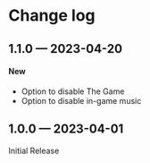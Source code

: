 # Change log

## 1.1.0 — 2023-04-20

#### **New**

* Option to disable The Game
* Option to disable in-game music

## 1.0.0 — 2023-04-01

Initial Release
